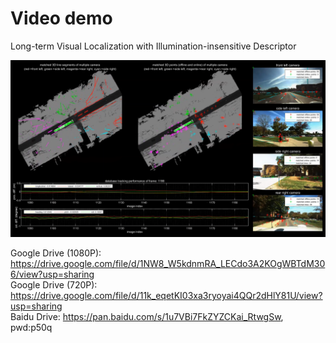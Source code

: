 # Video demo
Long-term Visual Localization with Illumination-insensitive Descriptor

![](https://github.com/roylin1229/long-term-loc/blob/main/demo.png)  

Google Drive (1080P): https://drive.google.com/file/d/1NW8_W5kdnmRA_LECdo3A2KOgWBTdM306/view?usp=sharing  
Google Drive (720P): https://drive.google.com/file/d/11k_eqetKI03xa3ryoyai4QQr2dHlY81U/view?usp=sharing  
Baidu Drive: https://pan.baidu.com/s/1u7VBi7FkZYZCKai_RtwgSw, pwd:p50q 
